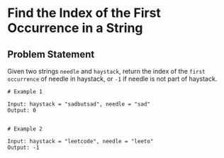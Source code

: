 # Find the Index of the First Occurrence in a String

## Problem Statement
Given two strings `needle` and `haystack`, return the index of the `first occurrence` of needle in haystack, or `-1` if needle is not part of haystack.

```
# Example 1

Input: haystack = "sadbutsad", needle = "sad"
Output: 0


# Example 2

Input: haystack = "leetcode", needle = "leeto"
Output: -1

```